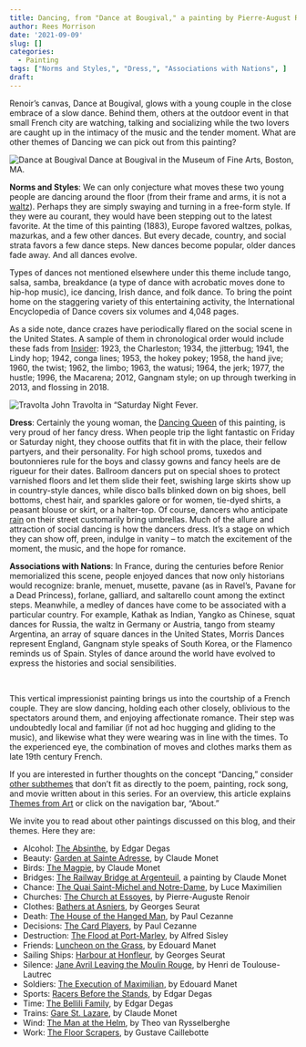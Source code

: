 ```yaml
---
title: Dancing, from "Dance at Bougival," a painting by Pierre-August Renoir
author: Rees Morrison
date: '2021-09-09'
slug: []
categories:
  - Painting
tags: ["Norms and Styles,", "Dress,", "Associations with Nations", ]
draft: 
---
```


Renoir’s canvas, Dance at Bougival, glows with a young couple in the close embrace of a slow dance.  Behind them, others at the outdoor event in that small French city are watching, talking and socializing while the two lovers are caught up in the intimacy of the music and the tender moment.  What are other themes of Dancing we can pick out from this painting?

<!--more-->

![Dance at Bougival](/media/DanceBougival.jpg) Dance at Bougival in the Museum of Fine Arts, Boston, MA.

**Norms and Styles**:  We can only conjecture what moves these two young people are dancing around the floor (from their frame and arms, it is not a [waltz](Roethke)).  Perhaps they are simply swaying and turning in a free-form style.  If they were au courant, they would have been stepping out to the latest favorite.  At the time of this painting (1883), Europe favored waltzes, polkas, mazurkas, and a few other dances.  But every decade, country, and social strata favors a few dance steps.  New dances become popular, older dances fade away.  And all dances evolve.  

Types of dances not mentioned elsewhere under this theme include tango, salsa, samba, breakdance (a type of dance with acrobatic moves done to hip-hop music), ice dancing, Irish dance, and folk dance.  To bring the point home on the staggering variety of this entertaining activity, the International Encyclopedia of Dance covers six volumes and 4,048 pages.

As a side note, dance crazes have periodically flared on the social scene in the United States.  A sample of them in chronological order would include these fads from [Insider](https://www.insider.com/most-popular-dance-the-year-you-were-born-2019-4#1923-the-charleston-1): 1923, the Charleston; 1934, the jitterbug; 1941, the Lindy hop; 1942, conga lines; 1953, the hokey pokey; 1958, the hand jive; 1960, the twist; 1962, the limbo;  1963, the watusi; 1964, the jerk; 1977, the hustle;  1996, the Macarena; 2012, Gangnam style; on up through twerking in 2013, and flossing in 2018.

![Travolta](/media/DancingTravolta.webp)  John Travolta in “Saturday Night Fever.

**Dress**:   Certainly the young woman, the [Dancing Queen](ABBA) of this painting, is very proud of her  fancy dress.  When people trip the light fantastic on Friday or Saturday night, they choose outfits that fit in with the place, their fellow partyers, and their personality.  For high school proms, tuxedos and boutonnieres rule for the boys and classy gowns and fancy heels are de rigueur for their dates.  Ballroom dancers put on special shoes to protect varnished floors and let them slide their feet, swishing large skirts show up in country-style dances, while disco balls blinked down on big shoes, bell bottoms, chest hair, and sparkles galore or for women, tie-dyed shirts, a peasant blouse or skirt, or a halter-top.  Of course, dancers who anticipate [rain](Rain) on their street customarily bring umbrellas.  Much of the allure and attraction of social dancing is how the dancers dress.  It’s a stage on which they can show off, preen, indulge in vanity – to match the excitement of the moment, the music, and the hope for romance.

**Associations with Nations**:  In France, during the centuries before Renior memorialized this scene, people enjoyed dances that now only historians would recognize: branle, menuet, musette, pavane (as in Ravel’s, Pavane for a Dead Princess), forlane, galliard, and saltarello count among the extinct steps.  Meanwhile, a medley of dances have come to be associated with a particular country.  For example, Kathak as Indian, Yangko as Chinese, squat dances for Russia, the waltz in Germany or Austria, tango from steamy Argentina, an array of square dances in the United States, Morris Dances represent England, Gangnam style speaks of South Korea, or the Flamenco reminds us of Spain.  Styles of dance around the world have evolved to express the histories and social sensibilities.

&nbsp;

This vertical impressionist painting brings us into the courtship of a French couple.  They are slow dancing, holding each other closely, oblivious to the spectators around them, and enjoying affectionate romance.  Their step was undoubtedly local and familiar (if not ad hoc hugging and gliding to the music), and likewise what they were wearing was in line with the times.  To the experienced eye, the combination of moves and clothes marks them as late 19th century French.

If you are interested in further thoughts on the concept “Dancing,” consider [other subthemes]() that don’t fit as directly to the poem, painting, rock song, and movie written about in this series.  For an overview, this article explains [Themes from Art](http://bit.ly/3sRXopI) or click on the navigation bar, “About.”

We invite you to read about other paintings discussed on this blog, and their themes.  Here they are: 

* Alcohol: [The Absinthe](https://themesfromart.com/post/2021-02-03-alcohol-absinthe-degas/alcoholabsinthedegas/), by Edgar Degas
* Beauty: [Garden at Sainte Adresse](https://themesfromart.com/post/2021-04-21-beauty-garden-at-sainte-adresse-from-a-painting-by-claude-monet/beautystadress/), by Claude Monet
* Birds: [The Magpie](https://themesfromart.com/post/2021-06-07-birds-the-magpie-a-painting-by-claude-monet/birdsmagpie/), by Claude Monet
* Bridges: [The Railway Bridge at Argenteuil](https://themesfromart.com/post/2021-07-26-bridges-from-the-railway-bridge-at-argenteuill-a-painting-by-claude-monet/bridgesmonet/), a painting by Claude Monet
* Chance: [The Quai Saint-Michel and Notre-Dame](http://localhost:4321/post/2021-03-14-chancechurch/chancechurch/), by Luce Maximilien
* Churches: [The Church at Essoyes](https://themesfromart.com/post/2021-05-21-churches-from-the-church-at-essoyes-a-painting-by-pierre-auguste-renoir/churchesrenoir/), by Pierre-Auguste Renoir 
* Clothes: [Bathers at Asniers](https://themesfromart.com/post/2021-08-30-clothes-from-bathers-at-asnieres-a-painting-by-georges-seurat/clothesbathers/), by Georges Seurat
* Death: [The House of the Hanged Man](https://themesfromart.com/post/2021-05-03-death-from-house-of-the-hanged-man-a-painting-by-paul-cezanne/deathhanged/), by Paul Cezanne
* Decisions: [The Card Players](https://themesfromart.com/post/2021-02-08-decisions-the-card-players-a-painting-by-paul-cezanne/decisionscardplayerscezanne/), by Paul Cezanne
* Destruction: [The Flood at Port-Marley](https://themesfromart.com/post/2021-02-18-destruction-from-flood-at-port-marly-a-painting-by-alfred-sisley/destructionflood/), by Alfred Sisley
* Friends: [Luncheon on the Grass](https://themesfromart.com/post/2021-06-20-friends-luncheon-on-the-grass-a-painting-by-edouard-manet/friendsluncheon/), by Edouard Manet
* Sailing Ships: [Harbour at Honfleur](https://themesfromart.com/post/2021-06-26-sailing-ships-harbour-at-honfleur-a-painting-by-georges-seurat/sailinghonfleur/), by Georges Seurat
* Silence: [Jane Avril Leaving the Moulin Rouge](https://themesfromart.com/post/silenceavril/), by Henri de Toulouse-Lautrec
* Soldiers: [The Execution of Maximilian](https://themesfromart.com/post/2021-08-02-soldiers-the-execution-of-maximilian-a-painting-by-edouard-manet/soldiersmanet/), by Edouard Manet 
* Sports: [Racers Before the Stands](https://themesfromart.com/post/2021-07-12-sports-from-racers-before-the-stands-a-painting-by-edgar-degas/sportsdegas/), by Edgar Degas
* Time:	[The Bellili Family](https://themesfromart.com/post/2021-03-08-time-from-the-bellili-family-by-edgar-degas/timebellili/), by Edgar Degas
* Trains: [Gare St. Lazare](https://themesfromart.com/post/2021-05-10-trainslazare/trainslazare/), by Claude Monet
* Wind: [The Man at the Helm](https://themesfromart.com/post/2021-08-12-wind-from-the-man-at-the-helm-a-painting-by-theo-van-rysselberghe/windhelm/), by Theo van Rysselberghe
* Work:	 [The Floor Scrapers](https://themesfromart.com/post/2021-02-26-workscrapers/workscrapers/), by Gustave Caillebotte
